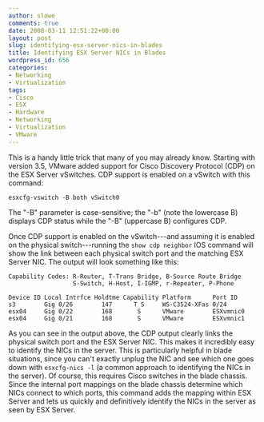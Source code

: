 ```yaml
---
author: slowe
comments: true
date: 2008-03-11 12:51:22+00:00
layout: post
slug: identifying-esx-server-nics-in-blades
title: Identifying ESX Server NICs in Blades
wordpress_id: 656
categories:
- Networking
- Virtualization
tags:
- Cisco
- ESX
- Hardware
- Networking
- Virtualization
- VMware
---
```


This is a handy little trick that many of you may already know. Starting with version 3.5, VMware added support for Cisco Discovery Protocol (CDP) on the ESX Server vSwitches. CDP support is enabled on a vSwitch with this command:

	esxcfg-vswitch -B both vSwitch0

The "-B" parameter is case-sensitive; the "-b" (note the lowercase B) displays CDP status while the "-B" (uppercase B) configures CDP.

Once CDP support is enabled on the vSwitch---and assuming it is enabled on the physical switch---running the `show cdp neighbor` IOS command will show the link between each physical switch port and the matching ESX Server NIC. The output will look something like this:
    
    Capability Codes: R-Router, T-Trans Bridge, B-Source Route Bridge
                      S-Switch, H-Host, I-IGMP, r-Repeater, P-Phone
    
    Device ID Local Intrfce Holdtme Capability Platform      Port ID
    s3        Gig 0/26        147      T S     WS-C3524-XFas 0/24
    esx04     Gig 0/22        168       S      VMware        ESXvmnic0
    esx04     Gig 0/21        168       S      VMware        ESXvmnic1

As you can see in the output above, the CDP output clearly links the physical switch port and the ESX Server NIC. This makes it incredibly easy to identify the NICs in the server. This is particularly helpful in blade situations, since you can't exactly unplug the NIC and see which one goes down with `esxcfg-nics -l` (a common approach to identifying the NICs in the server). Of course, this requires Cisco switches in the blade chassis. Since the internal port mappings on the blade chassis determine which NICs connect to which ports, this command adds the mapping within ESX Server and lets us quickly and definitively identify the NICs in the server as seen by ESX Server.
